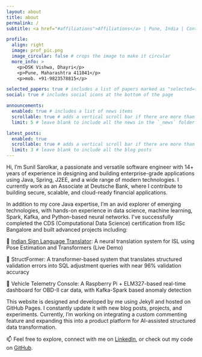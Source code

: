 ```yaml
---
layout: about
title: about
permalink: /
subtitle: <a href="#affiliations">Affiliations</a> | Pune, India | Contact: spsarolkar@gmail.com | Motto: "Build. Learn. Simplify."

profile:
  align: right
  image: prof_pic.png
  image_circular: false # crops the image to make it circular
  more_info: >
    <p>DSK Vishwa, Dhayri</p>
    <p>Pune, Maharashtra 411041</p>
    <p>mob. +91-9823578815</p>

selected_papers: true # includes a list of papers marked as "selected={true}"
social: true # includes social icons at the bottom of the page

announcements:
  enabled: true # includes a list of news items
  scrollable: true # adds a vertical scroll bar if there are more than 3 news items
  limit: 5 # leave blank to include all the news in the `_news` folder

latest_posts:
  enabled: true
  scrollable: true # adds a vertical scroll bar if there are more than 3 new posts items
  limit: 3 # leave blank to include all the blog posts
---
```


Hi, I’m Sunil Sarolkar, a passionate and versatile software engineer with 14+ years of experience in designing and building enterprise-grade applications using Java, Spring, J2EE, and a wide range of modern technologies. I currently work as an Associate at Deutsche Bank, where I contribute to building secure, scalable, and cloud-ready financial applications.

In addition to my core Java expertise, I’m an avid explorer of emerging technologies, with hands-on experience in data science, machine learning, Spark, Kafka, and Python-based neural networks. I've successfully completed the CDS (Computational Data Science) certification from IISc Bangalore and built advanced projects including:

🤟 [Indian Sign Language Translator](https://huggingface.co/spaces/sunilsarolkar/ISL-SignLanguageTranslation): A neural translation system for ISL using Pose Estimation and Transformers (Live Demo)

🔁 StructFormer: A transformer-based system that translates structured validation errors into SQL adjustment queries with near 96% validation accuracy

🚗 Vehicle Telemetry Console: A Raspberry Pi + ELM327-based real-time dashboard for OBD-II car data, with Kafka-Spark based anomaly detection

This website is designed and developed by me using Jekyll and hosted on GitHub Pages. I constantly update it with new blog posts, projects, and experiments. Currently, I’m working on integrating a custom commenting feature and expanding this into a product platform for AI-assisted structured data transformation.

📫 Feel free to explore, connect with me on [LinkedIn](https://www.linkedin.com/in/sunil-sarolkar-451b2023/), or check out my code on [GitHub](https://github.com/spsarolkar).
